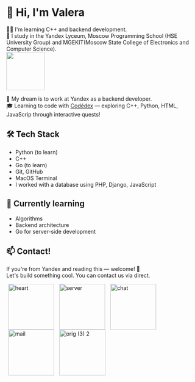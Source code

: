 # 👋 Hi, I'm Valera

👨‍💻 I'm learning C++ and backend development.  
🧠 I study in the Yandex Lyceum, Moscow Programming School (HSE University Group) and MGEKIT(Moscow State College of Electronics and Computer Science).  
<img src="https://www.codedex.io/images/character_gifs/ea3ChSv.gif" width="100" style="vertical-align: middle;" />

💼 My dream is to work at Yandex as a backend developer.  
🎓 Learning to code with [Codédex](https://www.codedex.io) — exploring C++, Python, HTML, JavaScrip through interactive quests!
## 🛠 Tech Stack

- Python (to learn)
- C++
- Go (to learn)
- Git, GitHub
- MacOS Terminal
- I worked with a database using PHP, Django, JavaScript

## 🌱 Currently learning

- Algorithms
- Backend architecture
- Go for server-side development
## 📫 Contact!


If you're from Yandex and reading this — welcome! 🙌  
Let's build something cool. You can contact us via direct.

  <img width="120" height="120" alt="heart" src="https://github.com/user-attachments/assets/481348bc-5324-431f-b60f-f8f1fc18c44b" style="vertical-align: middle; margin: 0 5px;"/>
  <img width="120" height="120" alt="server" src="https://github.com/user-attachments/assets/35afba0f-8215-4513-afe6-ac14f54376da" style="vertical-align: middle; margin: 0 5px;"/>
  <img width="120" height="120" alt="chat" src="https://github.com/user-attachments/assets/cc680a6a-33a7-4ef9-b982-3d50bbba0fb8" style="vertical-align: middle; margin: 0 5px;"/>
  <img width="120" height="120" alt="mail" src="https://github.com/user-attachments/assets/fcb190bf-0e86-42fc-9165-b6ff40c468d4" style="vertical-align: middle; margin: 0 5px;"/>
  <img width="121" height="120" alt="orig (3) 2" src="https://github.com/user-attachments/assets/00200766-4d75-4850-9007-5a7c177658b3" style="vertical-align: middle; margin: 0 5px;"/>
